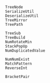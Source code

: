     TreeNode
    SerializeUtil
    DeserializeUtil
    TreeMirror
    TreePath

    TreeSub
    TreeBuild
    NumRotateMin
    StackPopUp
    NumDuplicatedValue
    
    NumNumExist
    MatchPattern
    ReverseInt

    BracketPair
    
